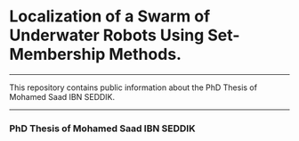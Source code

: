 # Localization of a Swarm of Underwater Robots Using Set-Membership Methods.
----------------------------------------

This repository contains public information about the PhD Thesis of Mohamed Saad IBN SEDDIK.

----------------------------------------
### PhD Thesis of Mohamed Saad IBN SEDDIK
